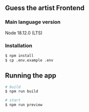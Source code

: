 ## Guess the artist Frontend

### Main language version

Node 18.12.0 (LTS)

### Installation

```bash
$ npm install
$ cp .env.example .env
```

## Running the app

```bash
# build
$ npm run build

# start
$ npm run preview
```

